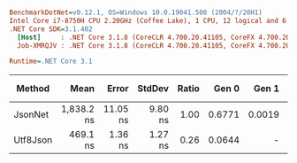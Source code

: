 ``` ini

BenchmarkDotNet=v0.12.1, OS=Windows 10.0.19041.508 (2004/?/20H1)
Intel Core i7-8750H CPU 2.20GHz (Coffee Lake), 1 CPU, 12 logical and 6 physical cores
.NET Core SDK=3.1.402
  [Host]     : .NET Core 3.1.8 (CoreCLR 4.700.20.41105, CoreFX 4.700.20.41903), X64 RyuJIT
  Job-XMRQJV : .NET Core 3.1.8 (CoreCLR 4.700.20.41105, CoreFX 4.700.20.41903), X64 RyuJIT

Runtime=.NET Core 3.1  

```
|   Method |       Mean |    Error |  StdDev | Ratio |  Gen 0 |  Gen 1 | Gen 2 | Allocated |
|--------- |-----------:|---------:|--------:|------:|-------:|-------:|------:|----------:|
|  JsonNet | 1,838.2 ns | 11.05 ns | 9.80 ns |  1.00 | 0.6771 | 0.0019 |     - |    3192 B |
| Utf8Json |   469.1 ns |  1.36 ns | 1.27 ns |  0.26 | 0.0644 |      - |     - |     304 B |
